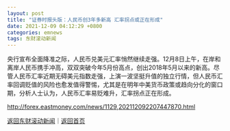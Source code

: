 ```yaml
---
layout: post
title: "证券时报头版：人民币创3年多新高 汇率拐点或正在形成"
date: 2021-12-09 04:12:29 +0800
categories: emnews
tags: 东财滚动新闻
---
```


央行宣布全面降准之际，人民币兑美元汇率悄然继续走强。12月8日上午，在岸和离岸人民币携手冲高，双双突破今年5月份高点，创出2018年5月以来的新高。尽管人民币汇率近期无碍美元指数走强，上演一波坚挺升值的独立行情，但人民币汇率回调贬值的风险也愈发值得警惕，尤其是在明年中美货币政策或趋向分化的窗口期，分析人士认为，人民币汇率易贬难升，汇率拐点正在形成。

<http://forex.eastmoney.com/news/1129,202112092207447870.html>

[返回东财滚动新闻](//finews.withounder.com/emnews/)｜[返回首页](//finews.withounder.com/)